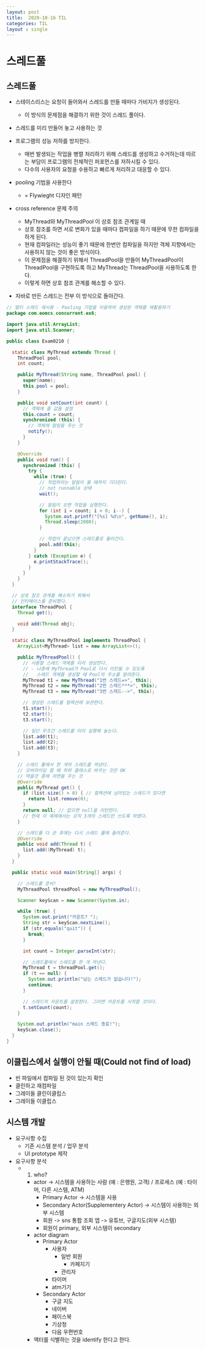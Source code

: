 ```yaml
---
layout: post
title:  2020-10-16 TIL
categories: TIL
layout : single
---
```


# 스레드풀

## 스레드풀
- 스테이스리스는 요청이 들어와서 스레드를 만들 때마다 가비지가 생성된다.
    - 이 방식의 문제점을 해결하기 위한 것이 스레드 풀이다.
- 스레드를 미리 만들어 놓고 사용하는 것
- 프로그램의 성능 저하를 방지한다.
    - 매번 발생되는 작업을 병렬 처리하기 위해 스레드를 생성하고 수거하는데 따르는 부담이 프로그램의 전체적인 퍼포먼스를 저하시킬 수 있다.
    - 다수의 사용자의 요청을 수용하고 빠르게 처리하고 대응할 수 있다.
- pooling 기법을 사용한다
    - = Flywieght 디자인 패턴

- cross reference 문제 주의
    - MyThread와 MyThreadPool 이 상호 참조 관계일 때
    - 상호 참조를 하면 서로 변화가 있을 때마다 컴파일을 하기 때문에 무한 컴파일을 하게 된다.
    - 현재 컴파일러는 성능이 좋기 때문에 한번만 컴파일을 하지만 객체 지향에서는 사용하지 않는 것이 좋은 방식이다.
    - 이 문제점을 해결하기 위해서 ThreadPool을 만들어 MyThreadPool이 ThreadPool을 구현하도록 하고 MyThread는 ThreadPool을 사용하도록 한다. 
    - 이렇게 하면 상호 참조 관계를 해소할 수 있다.

- 자바로 만든 스레드는 전부 이 방식으로 돌아간다.

```java
// 멀티 스레드 재사용 - Pooling 기법을 이용하여 생성된 객체를 재활용하기
package com.eomcs.concurrent.ex6;

import java.util.ArrayList;
import java.util.Scanner;

public class Exam0210 {

  static class MyThread extends Thread {
    ThreadPool pool;
    int count;

    public MyThread(String name, ThreadPool pool) {
      super(name);
      this.pool = pool;
    }

    public void setCount(int count) {
      // 객체에 줄 값을 설정
      this.count = count;
      synchronized (this) {
        // 객체에 알림을 주는 것
        notify();
      }
    }

    @Override
    public void run() {
      synchronized (this) {
        try {
          while (true) {
            // 작업하라는 알림이 올 때까지 기다린다.
            // not runnable 상태
            wait();

            // 알림이 오면 작업을 실행한다.
            for (int i = count; i > 0; i--) {
              System.out.printf("[%s] %d\n", getName(), i);
              Thread.sleep(2000);
            }

            // 작업이 끝났으면 스레드풀로 돌아간다.
            pool.add(this);
          }
        } catch (Exception e) {
          e.printStackTrace();
        }
      }
    }
  }

  // 상호 참조 관계를 해소하기 위해서
  // 인터페이스를 준비했다.
  interface ThreadPool {
    Thread get();

    void add(Thread obj);
  }

  static class MyThreadPool implements ThreadPool {
    ArrayList<MyThread> list = new ArrayList<>();

    public MyThreadPool() {
      // 사용할 스레드 객체를 미리 생성한다.
      // - 나중에 MyThread가 Pool로 다시 리턴될 수 있도록
      //   스레드 객체를 생성할 때 Pool의 주소를 알려준다.
      MyThread t1 = new MyThread("1번 스레드=>", this);
      MyThread t2 = new MyThread("2번 스레드***>", this);
      MyThread t3 = new MyThread("3번 스레드-->", this);

      // 생성된 스레드를 컬렉션에 보관한다.
      t1.start();
      t2.start();
      t3.start();

      // 일단 무조건 스레드를 미리 실행해 놓는다.
      list.add(t1);
      list.add(t2);
      list.add(t3);
    }

    // 스레드 풀에서 한 개의 스레드를 꺼낸다.
    // 오버라이딩 할 때 하위 클래스로 바꾸는 것은 OK
    // 먹을것 중에 라면을 주는 것
    @Override
    public MyThread get() {
      if (list.size() > 0) { // 컬렉션에 남아있는 스레드가 있다면
        return list.remove(0);
      }
      return null; // 없으면 null을 리턴한다.
      // 현재 이 예제에서는 오직 3개의 스레드만 쓰도록 하였다.
    }

    // 스레드를 다 쓴 후에는 다시 스레드 풀에 돌려준다.
    @Override
    public void add(Thread t) {
      list.add((MyThread) t);
    }
  }

  public static void main(String[] args) {

    // 스레드풀 준비!
    MyThreadPool threadPool = new MyThreadPool();

    Scanner keyScan = new Scanner(System.in);

    while (true) {
      System.out.print("카운트? ");
      String str = keyScan.nextLine();
      if (str.equals("quit")) {
        break;
      }

      int count = Integer.parseInt(str);

      // 스레드풀에서 스레드를 한 개 꺼낸다.
      MyThread t = threadPool.get();
      if (t == null) {
        System.out.println("남는 스레드가 없습니다!");
        continue;
      }

      // 스레드의 카운트를 설정한다. 그러면 카운트를 시작할 것이다.
      t.setCount(count);
    }

    System.out.println("main 스레드 종료!");
    keyScan.close();
  }
}
```

## 이클립스에서 실행이 안될 때(Could not find of load)
- 빈 파일에서 컴파일 된 것이 있는지 확인
- 클린하고 재컴파일
- 그레이들 클린이클립스
- 그레이들 이클립스

## 시스템 개발
- 요구사항 수집
  - 기존 시스템 분석 / 업무 분석
  - UI prototype 제작
- 요구사항 분석
  - 1) who?
    - actor -> 시스템을 사용하는 사람 (예 : 은행원, 고객) / 프로세스 (예 : 타이머, 다른 시스템, ATM)
      - Primary Actor -> 시스템을 사용
      - Secondary Actor(Supplementery Actor) -> 시스템이 사용하는 외부 시스템
      - 회원 -> sns 통합 조회 앱 -> 유튜브, 구글지도(외부 시스템)
      - 회원이 primary, 외부 시스템이 secondary
    - actor diagram
      - Primary Actor
        - 사용자
          - 일반 회원
            - 카페지기
          - 관리자
        - 타이머
        - atm기기
      - Secondary Actor
        - 구글 지도
        - 네이버
        - 페이스북
        - 기상청
        - 다음 우편번호
    - 액터를 식별하는 것을 identify 한다고 한다.




